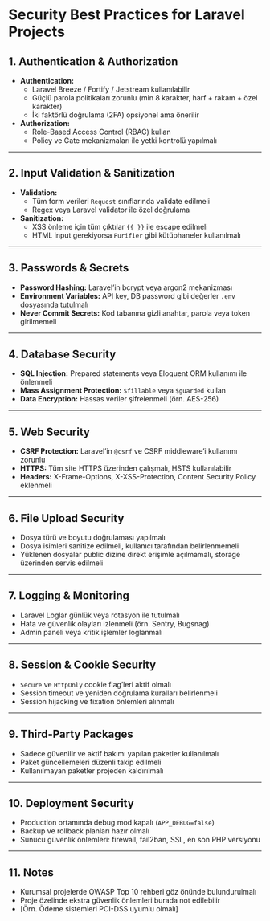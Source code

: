 # Security Best Practices for Laravel Projects

## 1. Authentication & Authorization

- **Authentication:**
  - Laravel Breeze / Fortify / Jetstream kullanılabilir
  - Güçlü parola politikaları zorunlu (min 8 karakter, harf + rakam + özel karakter)
  - İki faktörlü doğrulama (2FA) opsiyonel ama önerilir
- **Authorization:**
  - Role-Based Access Control (RBAC) kullan
  - Policy ve Gate mekanizmaları ile yetki kontrolü yapılmalı

---

## 2. Input Validation & Sanitization

- **Validation:**
  - Tüm form verileri `Request` sınıflarında validate edilmeli
  - Regex veya Laravel validator ile özel doğrulama
- **Sanitization:**
  - XSS önleme için tüm çıktılar `{{ }}` ile escape edilmeli
  - HTML input gerekiyorsa `Purifier` gibi kütüphaneler kullanılmalı

---

## 3. Passwords & Secrets

- **Password Hashing:** Laravel’in bcrypt veya argon2 mekanizması
- **Environment Variables:** API key, DB password gibi değerler `.env` dosyasında tutulmalı
- **Never Commit Secrets:** Kod tabanına gizli anahtar, parola veya token girilmemeli

---

## 4. Database Security

- **SQL Injection:** Prepared statements veya Eloquent ORM kullanımı ile önlenmeli
- **Mass Assignment Protection:** `$fillable` veya `$guarded` kullan
- **Data Encryption:** Hassas veriler şifrelenmeli (örn. AES-256)

---

## 5. Web Security

- **CSRF Protection:** Laravel’in `@csrf` ve CSRF middleware’i kullanımı zorunlu
- **HTTPS:** Tüm site HTTPS üzerinden çalışmalı, HSTS kullanılabilir
- **Headers:** X-Frame-Options, X-XSS-Protection, Content Security Policy eklenmeli

---

## 6. File Upload Security

- Dosya türü ve boyutu doğrulaması yapılmalı
- Dosya isimleri sanitize edilmeli, kullanıcı tarafından belirlenmemeli
- Yüklenen dosyalar public dizine direkt erişimle açılmamalı, storage üzerinden servis edilmeli

---

## 7. Logging & Monitoring

- Laravel Loglar günlük veya rotasyon ile tutulmalı
- Hata ve güvenlik olayları izlenmeli (örn. Sentry, Bugsnag)
- Admin paneli veya kritik işlemler loglanmalı

---

## 8. Session & Cookie Security

- `Secure` ve `HttpOnly` cookie flag’leri aktif olmalı
- Session timeout ve yeniden doğrulama kuralları belirlenmeli
- Session hijacking ve fixation önlemleri alınmalı

---

## 9. Third-Party Packages

- Sadece güvenilir ve aktif bakımı yapılan paketler kullanılmalı
- Paket güncellemeleri düzenli takip edilmeli
- Kullanılmayan paketler projeden kaldırılmalı

---

## 10. Deployment Security

- Production ortamında debug mod kapalı (`APP_DEBUG=false`)
- Backup ve rollback planları hazır olmalı
- Sunucu güvenlik önlemleri: firewall, fail2ban, SSL, en son PHP versiyonu

---

## 11. Notes

- Kurumsal projelerde OWASP Top 10 rehberi göz önünde bulundurulmalı
- Proje özelinde ekstra güvenlik önlemleri burada not edilebilir
- [Örn. Ödeme sistemleri PCI-DSS uyumlu olmalı]
